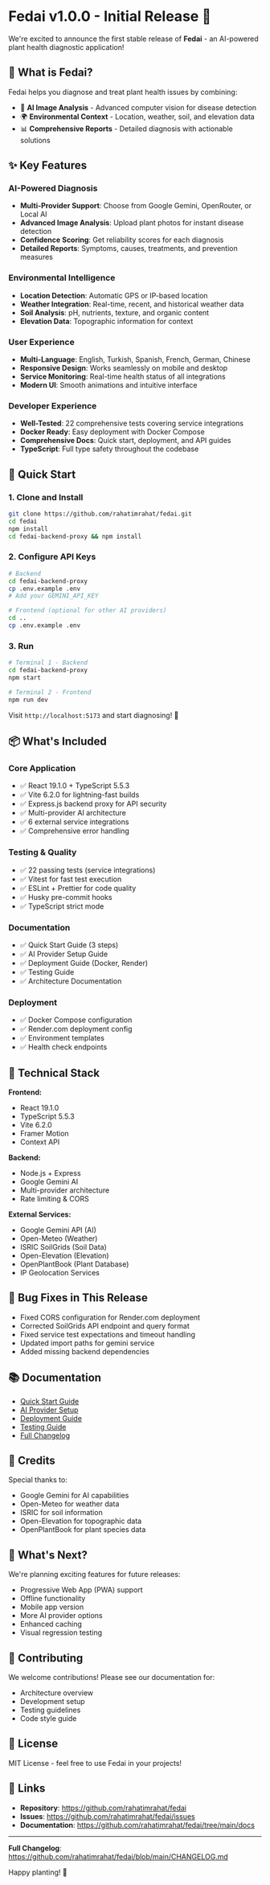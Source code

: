 # Fedai v1.0.0 - Initial Release 🎉

We're excited to announce the first stable release of **Fedai** - an AI-powered plant health diagnostic application!

## 🌟 What is Fedai?

Fedai helps you diagnose and treat plant health issues by combining:
- 🤖 **AI Image Analysis** - Advanced computer vision for disease detection
- 🌍 **Environmental Context** - Location, weather, soil, and elevation data
- 📊 **Comprehensive Reports** - Detailed diagnosis with actionable solutions

## ✨ Key Features

### AI-Powered Diagnosis
- **Multi-Provider Support**: Choose from Google Gemini, OpenRouter, or Local AI
- **Advanced Image Analysis**: Upload plant photos for instant disease detection
- **Confidence Scoring**: Get reliability scores for each diagnosis
- **Detailed Reports**: Symptoms, causes, treatments, and prevention measures

### Environmental Intelligence
- **Location Detection**: Automatic GPS or IP-based location
- **Weather Integration**: Real-time, recent, and historical weather data
- **Soil Analysis**: pH, nutrients, texture, and organic content
- **Elevation Data**: Topographic information for context

### User Experience
- **Multi-Language**: English, Turkish, Spanish, French, German, Chinese
- **Responsive Design**: Works seamlessly on mobile and desktop
- **Service Monitoring**: Real-time health status of all integrations
- **Modern UI**: Smooth animations and intuitive interface

### Developer Experience
- **Well-Tested**: 22 comprehensive tests covering service integrations
- **Docker Ready**: Easy deployment with Docker Compose
- **Comprehensive Docs**: Quick start, deployment, and API guides
- **TypeScript**: Full type safety throughout the codebase

## 🚀 Quick Start

### 1. Clone and Install
```bash
git clone https://github.com/rahatimrahat/fedai.git
cd fedai
npm install
cd fedai-backend-proxy && npm install
```

### 2. Configure API Keys
```bash
# Backend
cd fedai-backend-proxy
cp .env.example .env
# Add your GEMINI_API_KEY

# Frontend (optional for other AI providers)
cd ..
cp .env.example .env
```

### 3. Run
```bash
# Terminal 1 - Backend
cd fedai-backend-proxy
npm start

# Terminal 2 - Frontend
npm run dev
```

Visit `http://localhost:5173` and start diagnosing! 🌿

## 📦 What's Included

### Core Application
- ✅ React 19.1.0 + TypeScript 5.5.3
- ✅ Vite 6.2.0 for lightning-fast builds
- ✅ Express.js backend proxy for API security
- ✅ Multi-provider AI architecture
- ✅ 6 external service integrations
- ✅ Comprehensive error handling

### Testing & Quality
- ✅ 22 passing tests (service integrations)
- ✅ Vitest for fast test execution
- ✅ ESLint + Prettier for code quality
- ✅ Husky pre-commit hooks
- ✅ TypeScript strict mode

### Documentation
- ✅ Quick Start Guide (3 steps)
- ✅ AI Provider Setup Guide
- ✅ Deployment Guide (Docker, Render)
- ✅ Testing Guide
- ✅ Architecture Documentation

### Deployment
- ✅ Docker Compose configuration
- ✅ Render.com deployment config
- ✅ Environment templates
- ✅ Health check endpoints

## 🔧 Technical Stack

**Frontend:**
- React 19.1.0
- TypeScript 5.5.3
- Vite 6.2.0
- Framer Motion
- Context API

**Backend:**
- Node.js + Express
- Google Gemini AI
- Multi-provider architecture
- Rate limiting & CORS

**External Services:**
- Google Gemini API (AI)
- Open-Meteo (Weather)
- ISRIC SoilGrids (Soil Data)
- Open-Elevation (Elevation)
- OpenPlantBook (Plant Database)
- IP Geolocation Services

## 🐛 Bug Fixes in This Release

- Fixed CORS configuration for Render.com deployment
- Corrected SoilGrids API endpoint and query format
- Fixed service test expectations and timeout handling
- Updated import paths for gemini service
- Added missing backend dependencies

## 📚 Documentation

- [Quick Start Guide](QUICKSTART.md)
- [AI Provider Setup](docs/AI_PROVIDER_SETUP.md)
- [Deployment Guide](docs/DEPLOYMENT.md)
- [Testing Guide](docs/TESTING.md)
- [Full Changelog](CHANGELOG.md)

## 🙏 Credits

Special thanks to:
- Google Gemini for AI capabilities
- Open-Meteo for weather data
- ISRIC for soil information
- Open-Elevation for topographic data
- OpenPlantBook for plant species data

## 🔮 What's Next?

We're planning exciting features for future releases:
- Progressive Web App (PWA) support
- Offline functionality
- Mobile app version
- More AI provider options
- Enhanced caching
- Visual regression testing

## 🤝 Contributing

We welcome contributions! Please see our documentation for:
- Architecture overview
- Development setup
- Testing guidelines
- Code style guide

## 📄 License

MIT License - feel free to use Fedai in your projects!

## 🔗 Links

- **Repository**: https://github.com/rahatimrahat/fedai
- **Issues**: https://github.com/rahatimrahat/fedai/issues
- **Documentation**: https://github.com/rahatimrahat/fedai/tree/main/docs

---

**Full Changelog**: https://github.com/rahatimrahat/fedai/blob/main/CHANGELOG.md

Happy planting! 🌱

